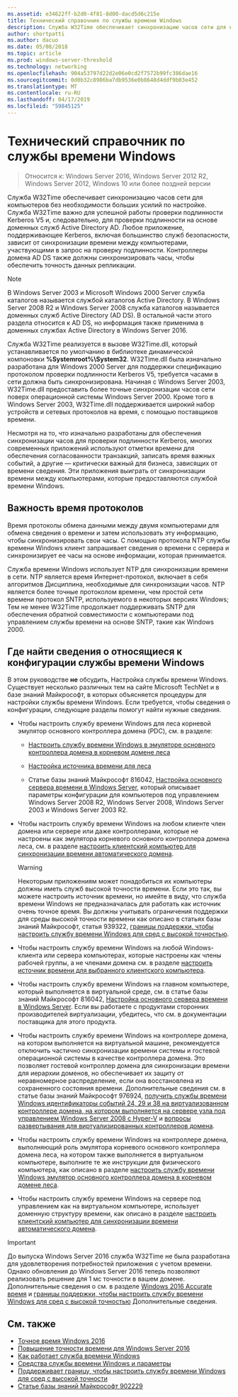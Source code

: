 ```yaml
---
ms.assetid: e34622ff-b2d0-4f81-8d00-dacd5d6c215e
title: Технический справочник по службы времени Windows
description: Служба W32Time обеспечивает синхронизацию часов сети для компьютеров без необходимости больших усилий по настройке. Служба W32Time важно для успешной работы проверки подлинности Kerberos V5 и, следовательно, для проверки подлинности на основе доменных служб Active Directory AD.
author: shortpatti
ms.author: dacuo
ms.date: 05/08/2018
ms.topic: article
ms.prod: windows-server-threshold
ms.technology: networking
ms.openlocfilehash: 904a53797d22d2e06e0cd2f7572b99fc386dae16
ms.sourcegitcommit: 0d0b32c8986ba7db9536e0b8648d4ddf9b03e452
ms.translationtype: MT
ms.contentlocale: ru-RU
ms.lasthandoff: 04/17/2019
ms.locfileid: "59845125"
---
```

# <a name="windows-time-service-technical-reference"></a>Технический справочник по службы времени Windows
>Относится к: Windows Server 2016, Windows Server 2012 R2, Windows Server 2012, Windows 10 или более поздней версии

Служба W32Time обеспечивает синхронизацию часов сети для компьютеров без необходимости больших усилий по настройке. Служба W32Time важно для успешной работы проверки подлинности Kerberos V5 и, следовательно, для проверки подлинности на основе доменных служб Active Directory AD. Любое приложение, поддерживающее Kerberos, включая большинство служб безопасности, зависит от синхронизации времени между компьютерами, участвующими в запрос на проверку подлинности. Контроллеры домена AD DS также должны синхронизировать часы, чтобы обеспечить точность данных репликации.

> [!NOTE]  
> В Windows Server 2003 и Microsoft Windows 2000 Server служба каталогов называется службой каталогов Active Directory. В Windows Server 2008 R2 и Windows Server 2008 служба каталогов называется доменных служб Active Directory (AD DS). В остальной части этого раздела относится к AD DS, но информация также применима в доменных службах Active Directory в Windows Server 2016.

Служба W32Time реализуется в вызове W32Time.dll, который устанавливается по умолчанию в библиотеке динамической компоновки **%Systemroot%\System32**. W32Time.dll была изначально разработана для Windows 2000 Server для поддержки спецификацию протоколом проверки подлинности Kerberos V5, требуется часами в сети должна быть синхронизирована. Начиная с Windows Server 2003, W32Time.dll предоставить более точные синхронизации часов сети поверх операционной системы Windows Server 2000. Кроме того в Windows Server 2003, W32Time.dll поддерживается широкий набор устройств и сетевых протоколов на время, с помощью поставщиков времени.

Несмотря на то, что изначально разработаны для обеспечения синхронизации часов для проверки подлинности Kerberos, многих современных приложений используют отметки времени для обеспечения согласованности транзакций, записать время важных событий, а другие — критически важный для бизнеса, зависящих от времени сведения.  Эти приложения выиграть от синхронизации времени между компьютерами, которые предоставляются службой времени Windows.

## <a name="importance-of-time-protocols"></a>Важность время протоколов
Время протоколы обмена данными между двумя компьютерами для обмена сведения о времени и затем использовать эту информацию, чтобы синхронизировать свои часы. С помощью протокола NTP службы времени Windows клиент запрашивает сведения о времени с сервера и синхронизирует ее часы на основе информации, которая принимается.
  
Служба времени Windows использует NTP для синхронизации времени в сети. NTP является время Интернет-протокол, включает в себя алгоритмов Дисциплина, необходимые для синхронизации часов. NTP является более точные протоколом времени, чем простой сети времени протокол SNTP, используемого в некоторых версиях Windows; Тем не менее W32Time продолжает поддерживать SNTP для обеспечения обратной совместимости с компьютерами под управлением службы времени на основе SNTP, такие как Windows 2000.
<!-- maybe this should be its own topic under the Tech Ref section -->
## <a name="where-to-find-windows-time-service-configuration-related-information"></a>Где найти сведения о относящиеся к конфигурации службы времени Windows  
В этом руководстве **не** обсудить, Настройка службы времени Windows. Существует несколько различных тем на сайте Microsoft TechNet и в базе знаний Майкрософт, в которых объясняется процедуры для настройки службы времени Windows. Если требуется, чтобы сведения о конфигурации, следующие разделы помогут найти нужные сведения.  
<!-- should this be an if/then table -->
-   Чтобы настроить службу времени Windows для леса корневой эмулятор основного контроллера домена (PDC), см. в разделе:  
  
    -   [Настроить службу времени Windows в эмуляторе основного контроллера домена в корневом домене леса](https://docs.microsoft.com/previous-versions/windows/it-pro/windows-server-2008-R2-and-2008/cc731191%28v=ws.10%29) 
  
    -   [Настройка источника времени для леса](https://docs.microsoft.com/previous-versions/windows/it-pro/windows-server-2008-r2-and-2008/cc794823%28v%3dws.10%29) 
  
    -   Статье базы знаний Майкрософт 816042, [Настройка основного сервера времени в Windows Server](https://go.microsoft.com/fwlink/?LinkID=60402), который описывает параметры конфигурации для компьютеров под управлением Windows Server 2008 R2, Windows Server 2008, Windows Server 2003 и Windows Server 2003 R2.  
  
-   Чтобы настроить службу времени Windows на любом клиенте член домена или сервере или даже контроллерами, которые не настроены как эмулятора корневого основного контроллера домена леса, см. в разделе [настроить клиентский компьютер для синхронизации времени автоматического домена](https://docs.microsoft.com/previous-versions/windows/it-pro/windows-server-2008-r2-and-2008/cc816884%28v%3dws.10%29).  
  
    > [!WARNING]  
    > Некоторым приложениям может понадобиться их компьютеры должны иметь служб высокой точности времени. Если это так, вы можете настроить источник времени, но имейте в виду, что служба времени Windows не предназначалась для работать как источник очень точное время. Вы должны учитывать ограничения поддержки для среды высокой точности времени как описано в статьях базы знаний Майкрософт, статья 939322, [границы поддержки, чтобы настроить службу времени Windows для сред с высокой точностью](support-boundary.md).  
  
-   Чтобы настроить службу времени Windows на любой Windows-клиента или сервера компьютерах, которые настроены как члены рабочей группы, а не членами домена см. в разделе [настроить источник времени для выбранного клиентского компьютера](https://docs.microsoft.com/previous-versions/windows/it-pro/windows-server-2008-r2-and-2008/cc816656%28v%3dws.10%29).  
  
-   Чтобы настроить службу времени Windows на главном компьютере, который выполняется в виртуальной среде, см. в статье базы знаний Майкрософт 816042, [Настройка основного сервера времени в Windows Server](https://go.microsoft.com/fwlink/?LinkID=60402). Если вы работаете с продуктами сторонних производителей виртуализации, убедитесь, что см. в документации поставщика для этого продукта.  
  
-   Чтобы настроить службу времени Windows на контроллере домена, на котором выполняется на виртуальной машине, рекомендуется отключить частично синхронизации времени системы и гостевой операционной системы в качестве контроллера домена. Это позволяет гостевой контроллер домена для синхронизации времени для иерархии доменов, но обеспечивает их защиту от неравномерное распределение, если она восстановлена из сохраненного состояния времени. Дополнительные сведения см. в статье базы знаний Майкрософт 976924, [получить службы времени Windows идентификаторы событий 24, 29 и 38 на виртуализованном контроллере домена, на котором выполняется на сервере узла под управлением Windows Server 2008 с Hyper-V](https://go.microsoft.com/fwlink/?LinkID=192236) и [вопросы развертывания для виртуализированных контроллеров домена](https://go.microsoft.com/fwlink/?LinkID=192235).  
  
-   Чтобы настроить службу времени Windows на контроллере домена, выполняющий роль эмулятора корневого основного контроллера домена леса, на котором также выполняется в виртуальном компьютере, выполните те же инструкции для физического компьютера, как описано в разделе [настроить службу времени Windows эмулятор основного контроллера домена в корневом домене леса](https://docs.microsoft.com/previous-versions/windows/it-pro/windows-server-2008-R2-and-2008/cc731191%28v=ws.10%29).  
  
-   Чтобы настроить службу времени Windows на сервере под управлением как на виртуальном компьютере, использует доменную структуру времени, как описано в разделе [настроить клиентский компьютер для синхронизации времени автоматического домена](https://docs.microsoft.com/previous-versions/windows/it-pro/windows-server-2008-r2-and-2008/cc816884%28v%3dws.10%29).


> [!IMPORTANT]  
> До выпуска Windows Server 2016 служба W32Time не была разработана для удовлетворения потребностей приложения с учетом времени.  Однако обновления до Windows Server 2016 теперь позволяют реализовать решение для 1 мс точности в вашем домене.  Дополнительные сведения о см. в разделе [Windows 2016 Accurate время](accurate-time.md) и [границы поддержки, чтобы настроить службу времени Windows для сред с высокой точностью](support-boundary.md) Дополнительные сведения.

## <a name="related-topics"></a>См. также
- [Точное время Windows 2016](accurate-time.md)
- [Повышение точности времени для Windows Server 2016](windows-server-2016-improvements.md)  
- [Как работает служба времени Windows](How-the-Windows-Time-Service-Works.md)  
- [Средства службы времени Windows и параметры](Windows-Time-Service-Tools-and-Settings.md)  
- [Поддерживает границу, чтобы настроить службу времени Windows для сред с высокой точности](support-boundary.md)
- [Статье базы знаний Майкрософт 902229](https://go.microsoft.com/fwlink/?LinkId=186066)